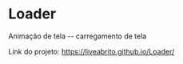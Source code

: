 # Loader
Animação de tela -- carregamento de tela

Link do projeto: https://liveabrito.github.io/Loader/
